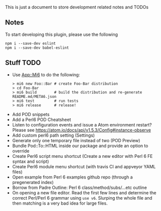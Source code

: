 This is just a document to store development related notes and TODOs

## Notes
To start developing this plugin, please use the following
```
npm i --save-dev eslint
npm i --save-dev babel-eslint
```

## Stuff TODO

- Use [App::Mi6](https://github.com/skaji/mi6/blob/master/README.md) to do the
  following:
  ```
  > mi6 new Foo::Bar # create Foo-Bar distribution
  > cd Foo-Bar
  > mi6 build        # build the distribution and re-generate README.md/META6.json
  > mi6 test         # run tests
  > mi6 release      # release!
  ```
- Add POD snippets
- Add a Perl6 POD Cheatsheet
- Listen to configuration events and issue a Atom environment restart?
Please see https://atom.io/docs/api/v1.5.3/Config#instance-observe
- Add custom perl6 path setting (Settings)
- Generate only one temporary file instead of two (POD Preview)
- Bundle Pod::To::HTML inside our package and provide an option to override
- Create Perl6 script menu shortcut (Create a new editor with Perl 6 FE syntax
  and script<tab>)
- Create Perl6 module menu shortcut (with travis CI and appveyor YAML files)
- Open example from Perl 6 examples github repo (through a pregenerated index)
- Borrow from Padre Outline: Perl 6 class/method/subs/...etc outline
- On opening a new file editor. Read the first few lines and determine the correct Perl/Perl 6 grammar using `use v6`. Slurping the whole file and then matching is a very bad idea for large files.
